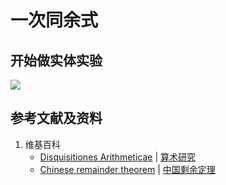 # 一次同余式

## 开始做实体实验

![](/images/数论/高斯的算术研究中典型的推演实验/基本概念/一次同余式/1a1.jpg)

## 参考文献及资料

1. 维基百科
	- [Disquisitiones Arithmeticae](https://en.wikipedia.org/wiki/Disquisitiones_Arithmeticae) | [算术研究](https://zh.wikipedia.org/wiki/算术研究) 
	- [Chinese remainder theorem](https://en.wikipedia.org/wiki/Chinese_remainder_theorem) | [中国剩余定理](https://zh.wikipedia.org/wiki/中国剩余定理) 





